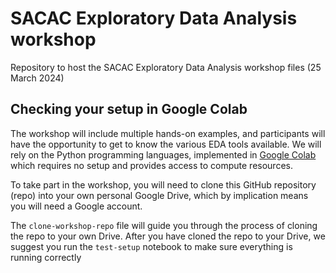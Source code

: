 # SACAC Exploratory Data Analysis workshop
Repository to host the SACAC Exploratory Data Analysis workshop files (25 March 2024)

## Checking your setup in Google Colab
The workshop will include multiple hands-on examples, and participants will have the opportunity to get to know the various EDA tools available. We will rely on the Python programming languages, implemented in [Google Colab](https://colab.google/) which requires no setup and provides access to compute resources.

To take part in the workshop, you will need to clone this GitHub repository (repo) into your own personal Google Drive, which by implication means you will need a Google account.

The `clone-workshop-repo` file will guide you through the process of cloning the repo to your own Drive. After you have cloned the repo to your Drive, we suggest you run the `test-setup` notebook to make sure everything is running correctly
